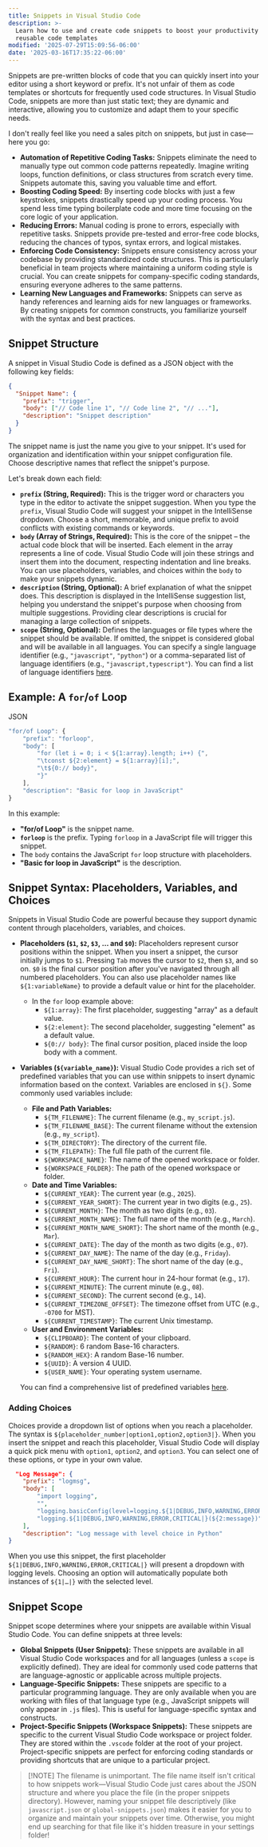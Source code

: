 ```yaml
---
title: Snippets in Visual Studio Code
description: >-
  Learn how to use and create code snippets to boost your productivity with
  reusable code templates
modified: '2025-07-29T15:09:56-06:00'
date: '2025-03-16T17:35:22-06:00'
---
```


Snippets are pre-written blocks of code that you can quickly insert into your editor using a short keyword or prefix. It's not unfair of them as code templates or shortcuts for frequently used code structures. In Visual Studio Code, snippets are more than just static text; they are dynamic and interactive, allowing you to customize and adapt them to your specific needs.

I don't really feel like you need a sales pitch on snippets, but just in case—here you go:

- **Automation of Repetitive Coding Tasks:** Snippets eliminate the need to manually type out common code patterns repeatedly. Imagine writing loops, function definitions, or class structures from scratch every time. Snippets automate this, saving you valuable time and effort.
- **Boosting Coding Speed:** By inserting code blocks with just a few keystrokes, snippets drastically speed up your coding process. You spend less time typing boilerplate code and more time focusing on the core logic of your application.
- **Reducing Errors:** Manual coding is prone to errors, especially with repetitive tasks. Snippets provide pre-tested and error-free code blocks, reducing the chances of typos, syntax errors, and logical mistakes.
- **Enforcing Code Consistency:** Snippets ensure consistency across your codebase by providing standardized code structures. This is particularly beneficial in team projects where maintaining a uniform coding style is crucial. You can create snippets for company-specific coding standards, ensuring everyone adheres to the same patterns.
- **Learning New Languages and Frameworks:** Snippets can serve as handy references and learning aids for new languages or frameworks. By creating snippets for common constructs, you familiarize yourself with the syntax and best practices.

## Snippet Structure

A snippet in Visual Studio Code is defined as a JSON object with the following key fields:

```json
{
  "Snippet Name": {
    "prefix": "trigger",
    "body": ["// Code line 1", "// Code line 2", "// ..."],
    "description": "Snippet description"
  }
}
```

The snippet name is just the name you give to your snippet. It's used for organization and identification within your snippet configuration file. Choose descriptive names that reflect the snippet's purpose.

Let's break down each field:

- **`prefix` (String, Required):** This is the trigger word or characters you type in the editor to activate the snippet suggestion. When you type the `prefix`, Visual Studio Code will suggest your snippet in the IntelliSense dropdown. Choose a short, memorable, and unique prefix to avoid conflicts with existing commands or keywords.
- **`body` (Array of Strings, Required):** This is the core of the snippet – the actual code block that will be inserted. Each element in the array represents a line of code. Visual Studio Code will join these strings and insert them into the document, respecting indentation and line breaks. You can use placeholders, variables, and choices within the `body` to make your snippets dynamic.
- **`description` (String, Optional):** A brief explanation of what the snippet does. This description is displayed in the IntelliSense suggestion list, helping you understand the snippet's purpose when choosing from multiple suggestions. Providing clear descriptions is crucial for managing a large collection of snippets.
- **`scope` (String, Optional):** Defines the languages or file types where the snippet should be available. If omitted, the snippet is considered global and will be available in all languages. You can specify a single language identifier (e.g., `"javascript"`, `"python"`) or a comma-separated list of language identifiers (e.g., `"javascript,typescript"`). You can find a list of language identifiers [here](https://www.google.com/url?sa=E&source=gmail&q=https://code.visualstudio.com/docs/languages/identifiers&authuser=1).

## Example: A `for`/`of` Loop

JSON

```ts
"for/of Loop": {
    "prefix": "forloop",
    "body": [
        "for (let i = 0; i < ${1:array}.length; i++) {",
        "\tconst ${2:element} = ${1:array}[i];",
        "\t${0:// body}",
        "}"
    ],
    "description": "Basic for loop in JavaScript"
}
```

In this example:

- **"for/of Loop"** is the snippet name.
- **`forloop`** is the prefix. Typing `forloop` in a JavaScript file will trigger this snippet.
- The `body` contains the JavaScript `for` loop structure with placeholders.
- **"Basic for loop in JavaScript"** is the description.

## Snippet Syntax: Placeholders, Variables, and Choices

Snippets in Visual Studio Code are powerful because they support dynamic content through placeholders, variables, and choices.

- **Placeholders (`$1`, `$2`, `$3`, … and `$0`):** Placeholders represent cursor positions within the snippet. When you insert a snippet, the cursor initially jumps to `$1`. Pressing `Tab` moves the cursor to `$2`, then `$3`, and so on. `$0` is the final cursor position after you've navigated through all numbered placeholders. You can also use placeholder names like `${1:variableName}` to provide a default value or hint for the placeholder.
  - In the `for` loop example above:
    - `${1:array}`: The first placeholder, suggesting "array" as a default value.
    - `${2:element}`: The second placeholder, suggesting "element" as a default value.
    - `${0:// body}`: The final cursor position, placed inside the loop body with a comment.
- **Variables (`${variable_name}`):** Visual Studio Code provides a rich set of predefined variables that you can use within snippets to insert dynamic information based on the context. Variables are enclosed in `${}`. Some commonly used variables include:
  - **File and Path Variables:**
    - `${TM_FILENAME}`: The current filename (e.g., `my_script.js`).
    - `${TM_FILENAME_BASE}`: The current filename without the extension (e.g., `my_script`).
    - `${TM_DIRECTORY}`: The directory of the current file.
    - `${TM_FILEPATH}`: The full file path of the current file.
    - `${WORKSPACE_NAME}`: The name of the opened workspace or folder.
    - `${WORKSPACE_FOLDER}`: The path of the opened workspace or folder.
  - **Date and Time Variables:**
    - `${CURRENT_YEAR}`: The current year (e.g., `2025`).
    - `${CURRENT_YEAR_SHORT}`: The current year in two digits (e.g., `25`).
    - `${CURRENT_MONTH}`: The month as two digits (e.g., `03`).
    - `${CURRENT_MONTH_NAME}`: The full name of the month (e.g., `March`).
    - `${CURRENT_MONTH_NAME_SHORT}`: The short name of the month (e.g., `Mar`).
    - `${CURRENT_DATE}`: The day of the month as two digits (e.g., `07`).
    - `${CURRENT_DAY_NAME}`: The name of the day (e.g., `Friday`).
    - `${CURRENT_DAY_NAME_SHORT}`: The short name of the day (e.g., `Fri`).
    - `${CURRENT_HOUR}`: The current hour in 24-hour format (e.g., `17`).
    - `${CURRENT_MINUTE}`: The current minute (e.g., `08`).
    - `${CURRENT_SECOND}`: The current second (e.g., `14`).
    - `${CURRENT_TIMEZONE_OFFSET}`: The timezone offset from UTC (e.g., `-0700` for MST).
    - `${CURRENT_TIMESTAMP}`: The current Unix timestamp.
  - **User and Environment Variables:**
    - `${CLIPBOARD}`: The content of your clipboard.
    - `${RANDOM}`: 6 random Base-16 characters.
    - `${RANDOM_HEX}`: A random Base-16 number.
    - `${UUID}`: A version 4 UUID.
    - `${USER_NAME}`: Your operating system username.

  You can find a comprehensive list of predefined variables [here](https://www.google.com/search?q=https://code.visualstudio.com/docs/editor/userdefinedsnippets%23_variables&authuser=1).

### Adding Choices

Choices provide a dropdown list of options when you reach a placeholder. The syntax is `${placeholder_number|option1,option2,option3|}`. When you insert the snippet and reach this placeholder, Visual Studio Code will display a quick pick menu with `option1`, `option2`, and `option3`. You can select one of these options, or type in your own value.

```json
  "Log Message": {
    "prefix": "logmsg",
    "body": [
        "import logging",
        "",
        "logging.basicConfig(level=logging.${1|DEBUG,INFO,WARNING,ERROR,CRITICAL|})",
        "logging.${1|DEBUG,INFO,WARNING,ERROR,CRITICAL|}(${2:message})"
    ],
    "description": "Log message with level choice in Python"
}
```

When you use this snippet, the first placeholder `${1|DEBUG,INFO,WARNING,ERROR,CRITICAL|}` will present a dropdown with logging levels. Choosing an option will automatically populate both instances of `${1|…|}` with the selected level.

## Snippet Scope

Snippet scope determines where your snippets are available within Visual Studio Code. You can define snippets at three levels:

- **Global Snippets (User Snippets):** These snippets are available in all Visual Studio Code workspaces and for all languages (unless a `scope` is explicitly defined). They are ideal for commonly used code patterns that are language-agnostic or applicable across multiple projects.
- **Language-Specific Snippets:** These snippets are specific to a particular programming language. They are only available when you are working with files of that language type (e.g., JavaScript snippets will only appear in `.js` files). This is useful for language-specific syntax and constructs.
- **Project-Specific Snippets (Workspace Snippets):** These snippets are specific to the current Visual Studio Code workspace or project folder. They are stored within the `.vscode` folder at the root of your project. Project-specific snippets are perfect for enforcing coding standards or providing shortcuts that are unique to a particular project.

> [!NOTE] The filename is unimportant.
> The file name itself isn't critical to how snippets work—Visual Studio Code just cares about the JSON structure and where you place the file (in the proper snippets directory). However, naming your snippet file descriptively (like `javascript.json` or `global-snippets.json`) makes it easier for you to organize and maintain your snippets over time. Otherwise, you might end up searching for that file like it's hidden treasure in your settings folder!
